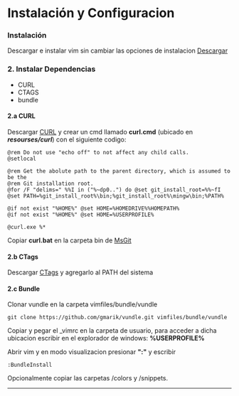 # Instalación y Configuracion

### Instalación
Descargar e instalar vim sin cambiar las opciones de instalacion [Descargar](http://www.vim.org/download.php)

### 2. Instalar Dependencias
- CURL
- CTAGS
- bundle

#### 2.a CURL
Descargar [CURL](https://curl.haxx.se/download.html) y crear un cmd llamado **curl.cmd** (ubicado en **_resourses/curl_**) con el siguiente codigo:

	@rem Do not use "echo off" to not affect any child calls.
	@setlocal
	
	@rem Get the abolute path to the parent directory, which is assumed to be the
	@rem Git installation root.
	@for /F "delims=" %%I in ("%~dp0..") do @set git_install_root=%%~fI
	@set PATH=%git_install_root%\bin;%git_install_root%\mingw\bin;%PATH%
	
	@if not exist "%HOME%" @set HOME=%HOMEDRIVE%%HOMEPATH%
	@if not exist "%HOME%" @set HOME=%USERPROFILE%
	
	@curl.exe %*

Copiar **curl.bat** en la carpeta bin de [MsGit](https://git-scm.com/download/win)

#### 2.b CTags

Descargar [CTags](http://ctags.sourceforge.net/) y agregarlo al PATH del sistema

#### 2.c Bundle
 
Clonar vundle en la carpeta vimfiles/bundle/vundle

	git clone https://github.com/gmarik/vundle.git vimfiles/bundle/vundle

Copiar y pegar el _vimrc en la carpeta de usuario, para acceder a dicha ubicacion escribir en el explorador de windows: **%USERPROFILE%**

Abrir vim y en modo visualizacion presionar **":"** y escribir

    :BundleInstall 

Opcionalmente copiar las carpetas /colors y /snippets.

---
